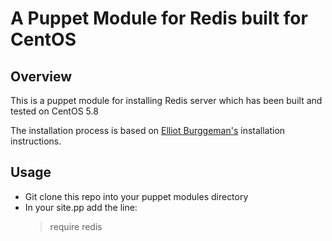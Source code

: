 A Puppet Module for Redis built for CentOS
==========================================

Overview
--------
This is a puppet module for installing Redis server which has been built and tested on CentOS 5.8

The installation process is based on <a href="http://bit.ly/PNXiJQ" target="_blank">Elliot Burggeman's</a> installation instructions.

Usage
-----
 - Git clone this repo into your puppet modules directory
 - In your site.pp add the line: <blockquote><p>require redis</p></blockquote>